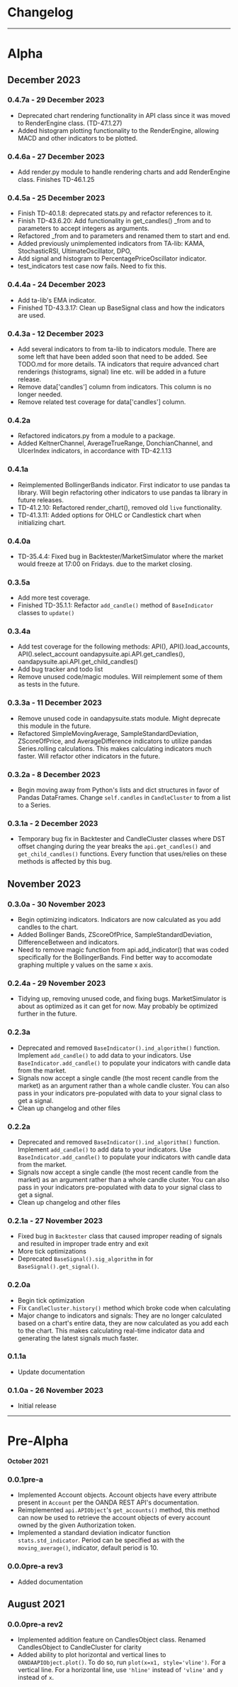 # Changelog

---
# Alpha ##

## December 2023 ####

### 0.4.7a - 29 December 2023 ###
- Deprecated chart rendering functionality in API class since it was moved to RenderEngine class. (TD-47.1.27)
- Added histogram plotting functionality to the RenderEngine, allowing MACD and other indicators to be plotted.

### 0.4.6a - 27 December 2023 ###
- Add render.py module to handle rendering charts and add RenderEngine class. Finishes TD-46.1.25

### 0.4.5a - 25 December 2023 ###
- Finish TD-40.1.8: deprecated stats.py and refactor references to it.
- Finish TD-43.6.20: Add functionality in get_candles() _from and to parameters to accept integers as arguments.
- Refactored _from and to parameters and renamed them to start and end.
- Added previously unimplemented indicators from TA-lib: KAMA, StochasticRSI, UltimateOscillator, DPO,
- Add signal and histogram to PercentagePriceOscillator indicator.
- test_indicators test case now fails. Need to fix this.

### 0.4.4a - 24 December 2023 ###
- Add ta-lib's EMA indicator.
- Finished TD-43.3.17: Clean up BaseSignal class and how the indicators are used.

### 0.4.3a - 12 December 2023 ###
- Add several indicators to from ta-lib to indicators module. There are some left that have been added soon that 
need to be added. See TODO.md for more details. TA indicators that require advanced chart renderings (histograms, signal)
line etc. will be added in a future release.
- Remove data['candles'] column from indicators. This column is no longer needed.
- Remove related test coverage for data['candles'] column.

### 0.4.2a ###
- Refactored indicators.py from a module to a package.
- Added KeltnerChannel, AverageTrueRange, DonchianChannel, and UlcerIndex indicators, in accordance with
TD-42.1.13

### 0.4.1a ###
- Reimplemented BollingerBands indicator. First indicator to use pandas ta library. Will begin
refactoring other indicators to use pandas ta library in future releases.
- TD-41.2.10: Refactored render_chart(), removed old `live` functionality.
- TD-41.3.11: Added options for OHLC or Candlestick chart when initializing chart.

### 0.4.0a ###
- TD-35.4.4: Fixed bug in Backtester/MarketSimulator where the market would freeze at 17:00 on Fridays.
due to the market closing.

### 0.3.5a ###
- Add more test coverage.
- Finished TD-35.1.1: Refactor `add_candle()` method of `BaseIndicator` classes to `update()`

### 0.3.4a ###
- Add test coverage for the following methods: API(), API().load_accounts, 
API().select_account oandapysuite.api.API.get_candles(), oandapysuite.api.API.get_child_candles()
- Add bug tracker and todo list
- Remove unused code/magic modules. Will reimplement some of them as tests in the future.

### 0.3.3a - 11 December 2023 ###
- Remove unused code in oandapysuite.stats module. Might deprecate this module in the future.
- Refactored SimpleMovingAverage, SampleStandardDeviation, ZScoreOfPrice, and AverageDifference indicators
to utilize pandas Series.rolling calculations. This makes calculating indicators much faster. Will refactor
other indicators in the future.

### 0.3.2a - 8 December 2023 ###
- Begin moving away from Python's lists and dict structures in favor of 
Pandas DataFrames. Change `self.candles` in `CandleCluster` to from a list to a Series.

### 0.3.1a - 2 December 2023 ###
- Temporary bug fix in Backtester and CandleCluster classes where DST offset changing
during the year breaks the `api.get_candles()` and `get_child_candles()` functions. Every
function that uses/relies on these methods is affected by this bug.

## November 2023 ####

### 0.3.0a - 30 November 2023 ###
- Begin optimizing indicators. Indicators are now calculated as you add candles to the chart.
- Added Bollinger Bands, ZScoreOfPrice, SampleStandardDeviation, DifferenceBetween and indicators.
- Need to remove magic function from api.add_indicator() that was coded specifically
for the BollingerBands. Find better way to accomodate graphing multiple y values on the same
x axis.

### 0.2.4a - 29 November 2023 ###
- Tidying up, removing unused code, and fixing bugs. MarketSimulator is about
as optimized as it can get for now. May probably be optimized further in the future.

### 0.2.3a #
- Deprecated and removed `BaseIndicator().ind_algorithm()` function. Implement `add_candle()`
to add data to your indicators. Use `BaseIndicator.add_candle()` to populate your indicators 
with candle data from the market.
- Signals now accept a single candle (the most recent candle from the market) as an argument
rather than a whole candle cluster. You can also pass in your indicators pre-populated with data
to your signal class to get a signal.
- Clean up changelog and other files

### 0.2.2a #

- Deprecated and removed `BaseIndicator().ind_algorithm()` function. Implement `add_candle()`
to add data to your indicators. Use `BaseIndicator.add_candle()` to populate your indicators 
with candle data from the market.
- Signals now accept a single candle (the most recent candle from the market) as an argument
rather than a whole candle cluster. You can also pass in your indicators pre-populated with data
to your signal class to get a signal.
- Clean up changelog and other files

### 0.2.1a - 27 November 2023 ###

- Fixed bug in `Backtester` class that caused improper reading of signals and
resulted in improper trade entry and exit
- More tick optimizations
- Deprecated `BaseSignal().sig_algorithm` in for `BaseSignal().get_signal()`.

### 0.2.0a ###
- Begin tick optimization
- Fix `CandleCluster.history()` method which broke code when calculating
- Major change to indicators and signals: They are no longer calculated
based on a chart's entire data, they are now calculated as you add each
to the chart. This makes calculating real-time indicator data and generating
the latest signals much faster.

### 0.1.1a ###
- Update documentation

### 0.1.0a - 26 November 2023 ###
- Initial release

---

# Pre-Alpha ##


#### October 2021 ####

### 0.0.1pre-a ###

- Implemented Account objects. Account objects have every attribute present in `Account` per the OANDA REST API's documentation.
- Reimplemented `api.APIObject`'s `get_accounts()` method, this method can now be used to retrieve the account objects
of every account owned by the given Authorization token.
- Implemented a standard deviation indicator function `stats.std_indicator`. Period can be specified as with the 
`moving_average()`, indicator, default period is 10.

### 0.0.0pre-a rev3 ####
- Added documentation

## August 2021 ###

### 0.0.0pre-a rev2 ### 
- Implemented addition feature on CandlesObject class. Renamed CandlesObject to CandleCluster for clarity
- Added ability to plot horizontal and vertical lines to `OANDAAPIObject.plot()`. To do so, run `plot(x=x1, style='vline')`.
For a vertical line. For a horizontal line, use `'hline'` instead of `'vline'` and `y` instead of `x`.
